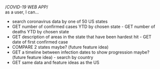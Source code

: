 /*COVID-19 WEB APP*/  
as a user, I can...  
- search coronavirus data by one of 50 US states 
- GET number of confirmed cases YTD by chosen state - GET number of deaths YTD by chosen state 
- GET description of areas in the state that have been hardest hit - GET date of first confirmed case 
- COMPARE 2 states maybe? (future feature idea) 
- GET a timeline between infection dates to show progression maybe? (future feature idea) - search by country 
- GET same data and feature ideas as the US